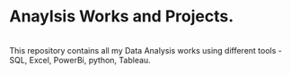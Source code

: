 # Anaylsis Works and Projects.
<br />
This repository contains all my Data Analysis works using different tools - SQL, Excel, PowerBi, python, Tableau.<br />
